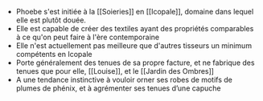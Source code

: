 - Phoebe s'est initiée à la [[Soieries]] en [[Icopale]], domaine dans lequel elle est plutôt douée.
- Elle est capable de créer des textiles ayant des propriétés comparables à ce qu'on peut faire à l'ère contemporaine
- Elle n'est actuellement pas meilleure que d'autres tisseurs un minimum compétents en Icopale
- Porte généralement des tenues de sa propre facture, et ne fabrique des tenues que pour elle, [[Louise]], et le [[Jardin des Ombres]]
- A une tendance instinctive à vouloir orner ses robes de motifs de plumes de phénix, et à agrémenter ses tenues d’une capuche
